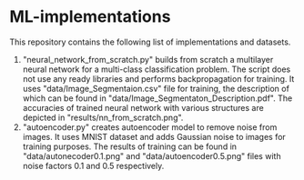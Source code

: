 # ML-implementations

This repository contains the following list of implementations and datasets.

1. "neural_network_from_scratch.py" builds from scratch a multilayer neural network for a multi-class classification problem. 
The script does not use any ready libraries and performs backpropagation for training. It uses "data/Image_Segmentaion.csv" file for training, the description of which can be found in "data/Image_Segmentaton_Description.pdf". The accuracies of trained neural network with various structures are depicted in "results/nn_from_scratch.png".   
2. "autoencoder.py" creates autoencoder model to remove noise from images. It uses MNIST dataset and adds Gaussian noise to images for training purposes. The results of training can be found in "data/autonecoder0.1.png" and  "data/autoencoder0.5.png" files with noise factors 0.1 and 0.5 respectively. 
